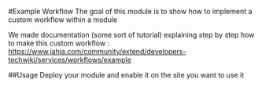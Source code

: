 #Example Workflow
The goal of this module is to show how to implement a custom workflow within a module

We made documentation (some sort of tutorial) explaining step by step how to make this custom workflow : https://www.jahia.com/community/extend/developers-techwiki/services/workflows/example

##Usage
Deploy your module and enable it on the site you want to use it